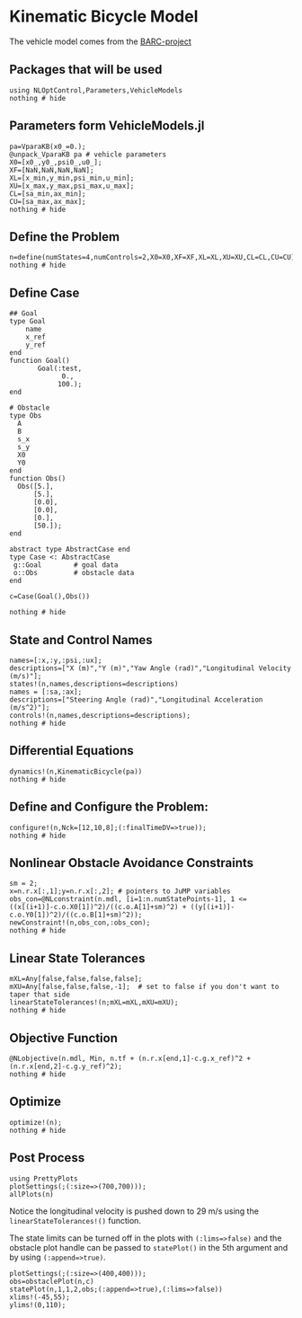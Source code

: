 # Kinematic Bicycle Model

The vehicle model comes from the [BARC-project](https://github.com/MPC-Berkeley/barc)

## Packages that will be used
```@example Bicycle
using NLOptControl,Parameters,VehicleModels
nothing # hide
```

## Parameters form VehicleModels.jl
```@example Bicycle
pa=VparaKB(x0_=0.);  
@unpack_VparaKB pa # vehicle parameters
X0=[x0_,y0_,psi0_,u0_];
XF=[NaN,NaN,NaN,NaN];
XL=[x_min,y_min,psi_min,u_min];
XU=[x_max,y_max,psi_max,u_max];
CL=[sa_min,ax_min];
CU=[sa_max,ax_max];
nothing # hide
```

## Define the Problem
```@example Bicycle
n=define(numStates=4,numControls=2,X0=X0,XF=XF,XL=XL,XU=XU,CL=CL,CU=CU);
nothing # hide
```

## Define Case
```@example Bicycle
## Goal
type Goal
    name
    x_ref
    y_ref
end
function Goal()
       Goal(:test,
             0.,
            100.);
end

# Obstacle
type Obs
  A
  B
  s_x
  s_y
  X0
  Y0
end
function Obs()
  Obs([5.],
      [5.],
      [0.0],
      [0.0],
      [0.],
      [50.]);
end

abstract type AbstractCase end
type Case <: AbstractCase
 g::Goal        # goal data
 o::Obs         # obstacle data
end

c=Case(Goal(),Obs())

nothing # hide
```
## State and Control Names
```@example Bicycle
names=[:x,:y,:psi,:ux];
descriptions=["X (m)","Y (m)","Yaw Angle (rad)","Longitudinal Velocity (m/s)"];
states!(n,names,descriptions=descriptions)
names = [:sa,:ax];
descriptions=["Steering Angle (rad)","Longitudinal Acceleration (m/s^2)"];
controls!(n,names,descriptions=descriptions);
nothing # hide
```

## Differential Equations
```@example Bicycle
dynamics!(n,KinematicBicycle(pa))
nothing # hide
```

## Define and Configure the Problem:
```@example Bicycle
configure!(n,Nck=[12,10,8];(:finalTimeDV=>true));
nothing # hide
```

## Nonlinear Obstacle Avoidance Constraints
```@example Bicycle
sm = 2;
x=n.r.x[:,1];y=n.r.x[:,2]; # pointers to JuMP variables
obs_con=@NLconstraint(n.mdl, [i=1:n.numStatePoints-1], 1 <= ((x[(i+1)]-c.o.X0[1])^2)/((c.o.A[1]+sm)^2) + ((y[(i+1)]-c.o.Y0[1])^2)/((c.o.B[1]+sm)^2));
newConstraint!(n,obs_con,:obs_con);
nothing # hide
```

## Linear State Tolerances
```@example Bicycle
mXL=Any[false,false,false,false];
mXU=Any[false,false,false,-1];  # set to false if you don't want to taper that side
linearStateTolerances!(n;mXL=mXL,mXU=mXU);
nothing # hide
```

## Objective Function
```@example Bicycle
@NLobjective(n.mdl, Min, n.tf + (n.r.x[end,1]-c.g.x_ref)^2 + (n.r.x[end,2]-c.g.y_ref)^2);
nothing # hide
```

## Optimize
```@example Bicycle
optimize!(n);
nothing # hide
```

## Post Process
```@example Bicycle
using PrettyPlots
plotSettings(;(:size=>(700,700)));
allPlots(n)
```
Notice the longitudinal velocity is pushed down to 29 m/s using the `linearStateTolerances!()` function.


The state limits can be turned off in the plots with `(:lims=>false)` and the obstacle plot handle can be passed to `statePlot()` in the 5th argument and by using `(:append=>true)`.


```@example Bicycle
plotSettings(;(:size=>(400,400)));
obs=obstaclePlot(n,c)
statePlot(n,1,1,2,obs;(:append=>true),(:lims=>false))
xlims!(-45,55);
ylims!(0,110);
```
